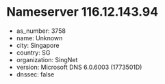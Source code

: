 # Nameserver 116.12.143.94

* as_number: 3758
* name: Unknown
* city: Singapore
* country: SG
* organization: SingNet
* version: Microsoft DNS 6.0.6003 (1773501D)
* dnssec: false
